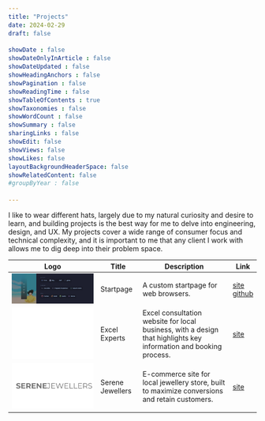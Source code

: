 ```yaml
---
title: "Projects"
date: 2024-02-29
draft: false

showDate : false
showDateOnlyInArticle : false
showDateUpdated : false
showHeadingAnchors : false
showPagination : false
showReadingTime : false
showTableOfContents : true
showTaxonomies : false 
showWordCount : false
showSummary : false
sharingLinks : false
showEdit: false
showViews: false 
showLikes: false
layoutBackgroundHeaderSpace: false
showRelatedContent: false
#groupByYear : false

---
```


I like to wear different hats, largely due to my natural curiosity and desire to learn, and building projects is the best way for me to delve into engineering, design, and UX. My projects cover a wide range of consumer focus and technical complexity, and it is important to me that any client I work with allows me to dig deep into their problem space. 
<table>
    <thead>
        <tr>
            <th>Logo</th>
            <th>Title</th>
            <th>Description</th>
            <th>Link</th>
        </tr>
    </thead>
    <tbody>
         <tr>
            <td><img class="customEntitityAlbum" style="background-color:transparent" src="sp.png"/></td>
            <td>Startpage</td>
            <td>A custom startpage for web browsers.</td>
            <td><a target="_blank" href="https://www.danielkehyayan.com/startpage/">site</a></br><a target="_blank" href="https://github.com/DVK02/startpage">github</a></td>
        </tr>
         <tr>
            <td><img class="customEntitityAlbum" style="background-color:transparent" src="ee.png"/></td>
            <td>Excel Experts</td>
            <td>Excel consultation website for local business, with a design that highlights key information and booking process.</td>
            <td><a target="_blank" href="https://excelexperts.ca/">site</a></td>
        </tr>
        <tr>
            <td><img class="customEntitityAlbum" style="background-color:transparent" src="sj.png"/></td>
            <td>Serene Jewellers</td>
            <td>E-commerce site for local jewellery store, built to maximize conversions and retain customers.</td>
            <td><a target="_blank" href="https://serenejewellers.com/">site</a></td>
        </tr>
    </tbody>
</table>
